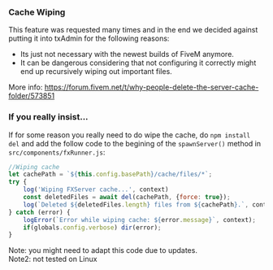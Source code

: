 ### Cache Wiping  
This feature was requested many times and in the end we decided against putting it into txAdmin for the following reasons:
- Its just not necessary with the newest builds of FiveM anymore.
- It can be dangerous considering that not configuring it correctly might end up recursively wiping out important files.  

More info: https://forum.fivem.net/t/why-people-delete-the-server-cache-folder/573851  

### If you really insist...
If for some reason you really need to do wipe the cache, do `npm install del` and add the follow code to the begining of the `spawnServer()` method in `src/components/fxRunner.js`:

```javascript
//Wiping cache
let cachePath = `${this.config.basePath}/cache/files/*`;
try {
    log('Wiping FXServer cache...', context)
    const deletedFiles = await del(cachePath, {force: true});
    log(`Deleted ${deletedFiles.length} files from ${cachePath}.`, context);
} catch (error) {
    logError(`Error while wiping cache: ${error.message}`, context);
    if(globals.config.verbose) dir(error);
}
```
  
Note: you might need to adapt this code due to updates.  
Note2: not tested on Linux
